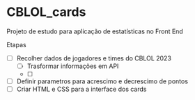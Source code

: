 # CBLOL_cards
Projeto de estudo para aplicação de estatísticas no Front End

Etapas

- [ ] Recolher dados de jogadores e times do CBLOL 2023
  - [ ] Trasformar informações em API
  - [ ]
- [ ] Definir parametros para acrescimo e decrescimo de pontos
- [ ] Criar HTML e CSS para a interface dos cards
